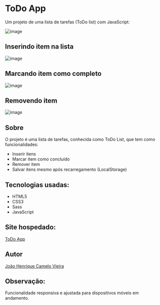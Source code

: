 
# ToDo App
Um projeto de uma lista de tarefas (ToDo list) com JavaScript:

![image](https://user-images.githubusercontent.com/67476981/201555131-b3fff2f7-8e75-4604-8200-c38f386b7039.png)

## Inserindo item na lista 

![image](https://user-images.githubusercontent.com/67476981/201555192-a0c386ad-ad0d-4bf3-afe4-c69690e475cd.png)

## Marcando item como completo 

![image](https://user-images.githubusercontent.com/67476981/201555280-59576dd2-bc43-40b1-8c4a-340d21f49f13.png)

## Removendo item 

![image](https://user-images.githubusercontent.com/67476981/201555325-8d8c1835-52d5-4294-925d-dbdddb500c6e.png)

## Sobre 
O projeto é uma lista de tarefas, conhecida como ToDo List, que tem como funcionalidades:
- Inserir itens
- Marcar item como concluído
- Remover item 
- Salvar itens mesmo após recarregamento (LocalStorage)

## Tecnologias usadas:
- HTML5
- CSS3
- Sass
- JavaScript

## Site hospedado:
 [ToDo App](https://todo-app-jhenrique12.netlify.app/)

## Autor

[João Henrique Camelo Vieira](https://www.linkedin.com/in/jo%C3%A3o-henrique-vieira/)

## Observação: 

Funcionalidade responsiva e ajustada para dispositivos móveis em andamento.











